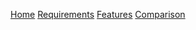 <!-- <div class="side-menu_title">

## Navigation
    
</div> -->

[Home](?page=home "Kortex Mod Manager Home")
[Requirements](?page=requirements "Kortex Requirements")
[Features](?page=features "Kortex Features")
[Comparison](?page=comparison "Mod Manager Features Comparison")
